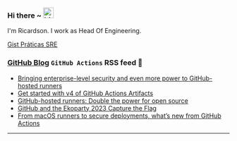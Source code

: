 ### Hi there ~ <img src="https://user-images.githubusercontent.com/1303154/88677602-1635ba80-d120-11ea-84d8-d263ba5fc3c0.gif" width="24px" alt="hi">

I'm Ricardson. I work as Head Of Engineering.

[Gist Práticas SRE](https://gist.github.com/r1w1s1/1ca63e1afb467410ddbb9081214a51ac)

### [GitHub Blog](https://github.blog/) `GitHub Actions` RSS feed 📖

<!--START_SECTION:feed-->
* [Bringing enterprise-level security and even more power to GitHub-hosted runners](https:&#x2F;&#x2F;github.blog&#x2F;2024-04-02-bringing-enterprise-level-security-and-even-more-power-to-github-hosted-runners&#x2F;)
* [Get started with v4 of GitHub Actions Artifacts](https:&#x2F;&#x2F;github.blog&#x2F;2024-02-12-get-started-with-v4-of-github-actions-artifacts&#x2F;)
* [GitHub-hosted runners: Double the power for open source](https:&#x2F;&#x2F;github.blog&#x2F;2024-01-17-github-hosted-runners-double-the-power-for-open-source&#x2F;)
* [GitHub and the Ekoparty 2023 Capture the Flag](https:&#x2F;&#x2F;github.blog&#x2F;2024-01-08-github-and-the-ekoparty-2023-capture-the-flag&#x2F;)
* [From macOS runners to secure deployments, what’s new from GitHub Actions](https:&#x2F;&#x2F;github.blog&#x2F;2023-12-07-from-macos-runners-to-secure-deployments-whats-new-from-github-actions&#x2F;)
<!--END_SECTION:feed-->

---------

<!--
**r1williams/r1williams** is a ✨ _special_ ✨ repository because its `README.md` (this file) appears on your GitHub profile.



